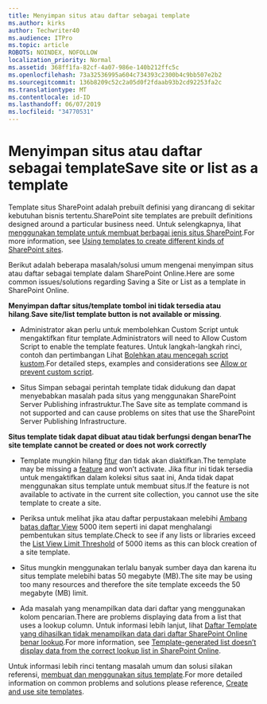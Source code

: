 ```yaml
---
title: Menyimpan situs atau daftar sebagai template
ms.author: kirks
author: Techwriter40
ms.audience: ITPro
ms.topic: article
ROBOTS: NOINDEX, NOFOLLOW
localization_priority: Normal
ms.assetid: 368ff1fa-82cf-4a07-986e-140b212ffc5c
ms.openlocfilehash: 73a32536995a604c734393c2300b4c9bb507e2b2
ms.sourcegitcommit: 136b8209c52c2a05d0f2fdaab93b2cd92253fa2c
ms.translationtype: MT
ms.contentlocale: id-ID
ms.lasthandoff: 06/07/2019
ms.locfileid: "34770531"
---
```

# <a name="save-site-or-list-as-a-template"></a><span data-ttu-id="6cfe3-102">Menyimpan situs atau daftar sebagai template</span><span class="sxs-lookup"><span data-stu-id="6cfe3-102">Save site or list as a template</span></span>

<span data-ttu-id="6cfe3-103">Template situs SharePoint adalah prebuilt definisi yang dirancang di sekitar kebutuhan bisnis tertentu.</span><span class="sxs-lookup"><span data-stu-id="6cfe3-103">SharePoint site templates are prebuilt definitions designed around a particular business need.</span></span> <span data-ttu-id="6cfe3-104">Untuk selengkapnya, lihat [menggunakan template untuk membuat berbagai jenis situs SharePoint](https://support.office.com/article/using-templates-to-create-different-kinds-of-sharepoint-sites-449eccec-ff99-4cf3-b62e-dcfee37e8da4).</span><span class="sxs-lookup"><span data-stu-id="6cfe3-104">For more information, see [Using templates to create different kinds of SharePoint sites](https://support.office.com/article/using-templates-to-create-different-kinds-of-sharepoint-sites-449eccec-ff99-4cf3-b62e-dcfee37e8da4).</span></span>

<span data-ttu-id="6cfe3-105">Berikut adalah beberapa masalah/solusi umum mengenai menyimpan situs atau daftar sebagai template dalam SharePoint Online.</span><span class="sxs-lookup"><span data-stu-id="6cfe3-105">Here are some common issues/solutions regarding Saving a Site or List as a template in SharePoint Online.</span></span>

<span data-ttu-id="6cfe3-106">**Menyimpan daftar situs/template tombol ini tidak tersedia atau hilang**.</span><span class="sxs-lookup"><span data-stu-id="6cfe3-106">**Save site/list template button is not available or missing**.</span></span> 

- <span data-ttu-id="6cfe3-107">Administrator akan perlu untuk membolehkan Custom Script untuk mengaktifkan fitur template.</span><span class="sxs-lookup"><span data-stu-id="6cfe3-107">Administrators will need to Allow Custom Script to enable the template features.</span></span> <span data-ttu-id="6cfe3-108">Untuk langkah-langkah rinci, contoh dan pertimbangan Lihat [Bolehkan atau mencegah script kustom](https://docs.microsoft.com/sharepoint/allow-or-prevent-custom-script).</span><span class="sxs-lookup"><span data-stu-id="6cfe3-108">For detailed steps, examples and considerations see [Allow or prevent custom script](https://docs.microsoft.com/sharepoint/allow-or-prevent-custom-script).</span></span>


- <span data-ttu-id="6cfe3-109">Situs Simpan sebagai perintah template tidak didukung dan dapat menyebabkan masalah pada situs yang menggunakan SharePoint Server Publishing infrastruktur.</span><span class="sxs-lookup"><span data-stu-id="6cfe3-109">The Save site as template command is not supported and can cause problems on sites that use the SharePoint Server Publishing Infrastructure.</span></span>


<span data-ttu-id="6cfe3-110">**Situs template tidak dapat dibuat atau tidak berfungsi dengan benar**</span><span class="sxs-lookup"><span data-stu-id="6cfe3-110">**The site template cannot be created or does not work correctly**</span></span>

- <span data-ttu-id="6cfe3-111">Template mungkin hilang [fitur](https://social.technet.microsoft.com/wiki/contents/articles/14423.sharepoint-2013-existing-features-guid.aspx) dan tidak akan diaktifkan.</span><span class="sxs-lookup"><span data-stu-id="6cfe3-111">The template may be missing a [feature](https://social.technet.microsoft.com/wiki/contents/articles/14423.sharepoint-2013-existing-features-guid.aspx) and won’t activate.</span></span> <span data-ttu-id="6cfe3-112">Jika fitur ini tidak tersedia untuk mengaktifkan dalam koleksi situs saat ini, Anda tidak dapat menggunakan situs template untuk membuat situs.</span><span class="sxs-lookup"><span data-stu-id="6cfe3-112">If the feature is not available to activate in the current site collection, you cannot use the site template to create a site.</span></span>


- <span data-ttu-id="6cfe3-113">Periksa untuk melihat jika atau daftar perpustakaan melebihi [Ambang batas daftar View](https://support.office.com/article/Manage-large-lists-and-libraries-in-SharePoint-B8588DAE-9387-48C2-9248-C24122F07C59) 5000 item seperti ini dapat menghalangi pembentukan situs template.</span><span class="sxs-lookup"><span data-stu-id="6cfe3-113">Check to see if any lists or libraries exceed the [List View Limit Threshold](https://support.office.com/article/Manage-large-lists-and-libraries-in-SharePoint-B8588DAE-9387-48C2-9248-C24122F07C59) of 5000 items as this can block creation of a site template.</span></span>


- <span data-ttu-id="6cfe3-114">Situs mungkin menggunakan terlalu banyak sumber daya dan karena itu situs template melebihi batas 50 megabyte (MB).</span><span class="sxs-lookup"><span data-stu-id="6cfe3-114">The site may be using too many resources and therefore the site template exceeds the 50 megabyte (MB) limit.</span></span>


- <span data-ttu-id="6cfe3-115">Ada masalah yang menampilkan data dari daftar yang menggunakan kolom pencarian.</span><span class="sxs-lookup"><span data-stu-id="6cfe3-115">There are problems displaying data from a list that uses a lookup column.</span></span> <span data-ttu-id="6cfe3-116">Untuk informasi lebih lanjut, lihat [Daftar Template yang dihasilkan tidak menampilkan data dari daftar SharePoint Online benar lookup](https://support.office.com/article/template-generated-list-doesn-t-display-correct-data-for-a-column-in-sharepoint-online-20430b62-e40c-4f6f-8889-aa24e80d605a).</span><span class="sxs-lookup"><span data-stu-id="6cfe3-116">For more information, see [Template-generated list doesn’t display data from the correct lookup list in SharePoint Online](https://support.office.com/article/template-generated-list-doesn-t-display-correct-data-for-a-column-in-sharepoint-online-20430b62-e40c-4f6f-8889-aa24e80d605a).</span></span>


<span data-ttu-id="6cfe3-117">Untuk informasi lebih rinci tentang masalah umum dan solusi silakan referensi, [membuat dan menggunakan situs template](https://support.office.com/article/Create-and-use-site-templates-60371B0F-00E0-4C49-A844-34759EBDD989).</span><span class="sxs-lookup"><span data-stu-id="6cfe3-117">For more detailed information on common problems and solutions please reference, [Create and use site templates](https://support.office.com/article/Create-and-use-site-templates-60371B0F-00E0-4C49-A844-34759EBDD989).</span></span>


